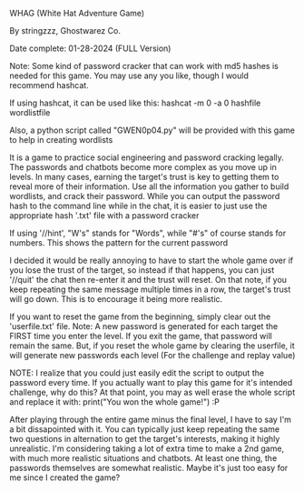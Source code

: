 WHAG (White Hat Adventure Game)

By stringzzz, Ghostwarez Co.

Date complete: 01-28-2024 (FULL Version)

Note: Some kind of password cracker that can work with md5 hashes is needed for this game.
 You may use any you like, though I would recommend hashcat.
 
 If using hashcat, it can be used like this: hashcat -m 0 -a 0 hashfile wordlistfile
 
 Also, a python script called "GWEN0p04.py" will be provided with this game to help in creating wordlists

It is a game to practice social engineering and password cracking legally.
The passwords and chatbots become more complex as you move up in levels.
In many cases, earning the target's trust is key to getting them to reveal more of their information.
Use all the information you gather to build wordlists, and crack their password.
While you can output the password hash to the command line while in the chat, it is easier
 to just use the appropriate hash '.txt' file with a password cracker

If using '//hint', "W's" stands for "Words", while "#'s" of course stands for numbers.
This shows the pattern for the current password

I decided it would be really annoying to have to start the whole game over if you lose the trust of the
 target, so instead if that happens, you can just '//quit' the chat then re-enter it and the trust
 will reset. On that note, if you keep repeating the same message multiple times in a row, the
 target's trust will go down. This is to encourage it being more realistic.

If you want to reset the game from the beginning, simply clear out the 'userfile.txt' file.
Note: A new password is generated for each target the FIRST time you enter the level.
If you exit the game, that password will remain the same. But, if you reset the whole game by 
 clearing the userfile, it will generate new passwords each level (For the challenge and replay value)

NOTE: I realize that you could just easily edit the script to output the password every time.
 If you actually want to play this game for it's intended challenge, why do this?
 At that point, you may as well erase the whole script and replace it with:
 print("You won the whole game!") :P 

 After playing through the entire game minus the final level, I have to say I'm a bit dissapointed with it. 
 You can typically just keep repeating the same two questions in alternation to get the target's interests, making it highly unrealistic.
 I'm considering taking a lot of extra time to make a 2nd game, with much more realistic situations and chatbots.
 At least one thing, the passwords themselves are somewhat realistic. Maybe it's just too easy for me since I created the game?
